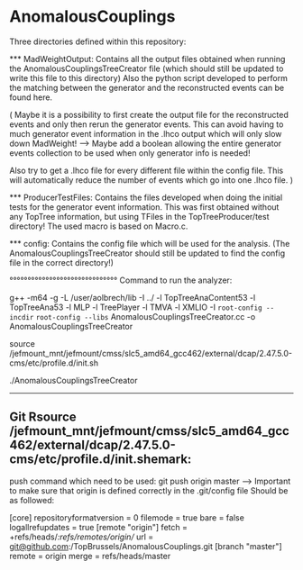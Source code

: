 AnomalousCouplings
==================
Three directories defined within this repository:

*** MadWeightOutput: 
Contains all the output files obtained when running the AnomalousCouplingsTreeCreator file (which should still be updated to write this file to this directory)
Also the python script developed to perform the matching between the generator and the reconstructed events can be found here.

(
Maybe it is a possibility to first create the output file for the reconstructed events and only then rerun the generator events. 
This can avoid having to much generator event information in the .lhco output which will only slow down MadWeight!
--> Maybe add a boolean allowing the entire generator events collection to be used when only generator info is needed!

Also try to get a .lhco file for every different file within the config file.
This will automatically reduce the number of events which go into one .lhco file.
)

*** ProducerTestFiles:
Contains the files developed when doing the initial tests for the generator event information.
This was first obtained without any TopTree information, but using TFiles in the TopTreeProducer/test directory!
The used macro is based on Macro.c.

*** config:
Contains the config file which will be used for the analysis.
(The AnomalousCouplingsTreeCreator should still be updated to find the config file in the correct directory!)

°°°°°°°°°°°°°°°°°°°°°°°°°°°°°°
Command to run the analyzer:

g++ -m64 -g -L /user/aolbrech/lib -I ../ -l TopTreeAnaContent53 -l TopTreeAna53 -l MLP -l TreePlayer -l TMVA -l XMLIO -I `root-config --incdir` `root-config --libs` AnomalousCouplingsTreeCreator.cc -o AnomalousCouplingsTreeCreator

source /jefmount_mnt/jefmount/cmss/slc5_amd64_gcc462/external/dcap/2.47.5.0-cms/etc/profile.d/init.sh

./AnomalousCouplingsTreeCreator

----------------
Git Rsource /jefmount_mnt/jefmount/cmss/slc5_amd64_gcc462/external/dcap/2.47.5.0-cms/etc/profile.d/init.shemark:
----------------

push command which need to be used: git push origin master
--> Important to make sure that origin is defined correctly in the .git/config file
Should be as followed:

[core]
	repositoryformatversion = 0
	filemode = true
	bare = false
	logallrefupdates = true
[remote "origin"]
	fetch = +refs/heads/*:refs/remotes/origin/*
	url = git@github.com:/TopBrussels/AnomalousCouplings.git
[branch "master"]
	remote = origin
	merge = refs/heads/master

